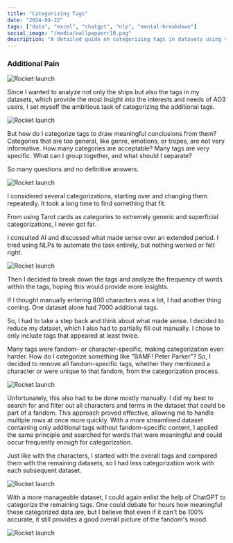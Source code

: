 ```yaml
---
title: "Categorizing Tags"
date: "2024-04-22"
tags: ["data", "excel", "chatgpt", "nlp", "mental-breakdown"]
social_image: "/media/wallpapperr10.png"
description: "A detailed guide on categorizing tags in datasets using various tools and overcoming challenges."
---
```

### Additional Pain

![Rocket launch](/media/Tags/chatgptwarning.png)

Since I wanted to analyze not only the ships but also the tags in my datasets, which provide the most insight into the interests and needs of AO3 users, I set myself the ambitious task of categorizing the additional tags.

![Rocket launch](/media/Tags/excel_tags_fandoms3.png)

But how do I categorize tags to draw meaningful conclusions from them? Categories that are too general, like genre, emotions, or tropes, are not very informative. How many categories are acceptable? Many tags are very specific. What can I group together, and what should I separate?

So many questions and no definitive answers.

![Rocket launch](/media/Tags/chatgpt_categories1.png)

I considered several categorizations, starting over and changing them repeatedly. It took a long time to find something that fit.

From using Tarot cards as categories to extremely generic and superficial categorizations, I never got far.

I consulted AI and discussed what made sense over an extended period. I tried using NLPs to automate the task entirely, but nothing worked or felt right.

![Rocket launch](/media/Tags/wallpaper14.png)

Then I decided to break down the tags and analyze the frequency of words within the tags, hoping this would provide more insights.

If I thought manually entering 800 characters was a lot, I had another thing coming. One dataset alone had 7000 additional tags.

So, I had to take a step back and think about what made sense. I decided to reduce my dataset, which I also had to partially fill out manually. I chose to only include tags that appeared at least twice.

Many tags were fandom- or character-specific, making categorization even harder. How do I categorize something like "BAMF! Peter Parker"? So, I decided to remove all fandom-specific tags, whether they mentioned a character or were unique to that fandom, from the categorization process.

![Rocket launch](/media/Tags/excel_tags_fandoms1.png)

Unfortunately, this also had to be done mostly manually. I did my best to search for and filter out all characters and terms in the dataset that could be part of a fandom. This approach proved effective, allowing me to handle multiple rows at once more quickly. With a more streamlined dataset containing only additional tags without fandom-specific content, I applied the same principle and searched for words that were meaningful and could occur frequently enough for categorization.

Just like with the characters, I started with the overall tags and compared them with the remaining datasets, so I had less categorization work with each subsequent dataset.

![Rocket launch](/media/Tags/tags_fandom_specific.png)

With a more manageable dataset, I could again enlist the help of ChatGPT to categorize the remaining tags. One could debate for hours how meaningful these categorized data are, but I believe that even if it can't be 100% accurate, it still provides a good overall picture of the fandom's mood.

![Rocket launch](/media/Tags/chatgpt_categories2.png)
